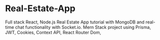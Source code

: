 # Real-Estate-App
Full stack React, Node.js Real Estate App tutorial with MongoDB and real-time chat functionality with Socket.io. Mern Stack project using Prisma, JWT, Cookies, Context API, React Router Dom,
